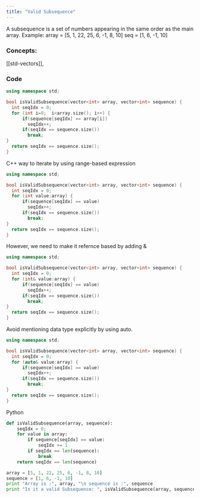 ```yaml
---
title: "Valid Subsequence"
---
```



A subsequence is a set of numbers appearing in the same order as the main array. 
Example:
array = [5, 1, 22, 25, 6, -1, 8, 10]
seq = [1, 6, -1, 10]
### Concepts:
[[std-vectors]], 
### Code
 
```C++
using namespace std;

bool isValidSubsequence(vector<int> array, vector<int> sequence) {
  int seqIdx = 0;
  for (int i=0;  i<array.size(); i++) {
      if(sequence[seqIdx] == array[i])
        seqIdx++;
      if(seqIdx == sequence.size())
        break;
}
  return seqIdx == sequence.size();
}
```

C++ way to iterate by using range-based expression
```C++
using namespace std;

bool isValidSubsequence(vector<int> array, vector<int> sequence) {
  int seqIdx = 0;
  for (int value:array) {
      if(sequence[seqIdx] == value)
        seqIdx++;
      if(seqIdx == sequence.size())
        break;
}
  return seqIdx == sequence.size();
}
```

However, we need to make it refernce based by adding &
```c++
using namespace std;

bool isValidSubsequence(vector<int> array, vector<int> sequence) {
  int seqIdx = 0;
  for (int& value:array) {
      if(sequence[seqIdx] == value)
        seqIdx++;
      if(seqIdx == sequence.size())
        break;
}
  return seqIdx == sequence.size();
}
```
Avoid mentioning data type explicitly by using auto.
```C++
using namespace std;

bool isValidSubsequence(vector<int> array, vector<int> sequence) {
  int seqIdx = 0;
  for (auto& value:array) {
      if(sequence[seqIdx] == value)
        seqIdx++;
      if(seqIdx == sequence.size())
        break;
}
  return seqIdx == sequence.size();
}

```

Python
```python
def isValidSubsequence(array, sequence):
    seqIdx = 0;
    for value in array:
        if sequence[seqIdx] == value:
            seqIdx += 1
        if seqIdx == len(sequence):
            break
    return seqIdx == len(sequence)

array = [5, 1, 22, 25, 6, -1, 8, 10]
sequence = [1, 6, -1, 10]
print "Array is :", array, "\n sequence is :", sequence
print "Is it a valid Subsequence: ", isValidSubsequence(array, sequence)
```

<script defer src="https://cdn.commento.io/js/commento.js"></script>
<div id="commento"></div>